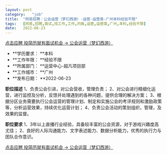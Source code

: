 ```yaml
---
layout:	post
category:	"job"
title:	"网易招聘：公会运营（梦幻西游）-运营-运营类-广州本科经验不限"
tags:	[网易,招聘,面试,找工作,工作,内推,运营,运营类,广州,本科,经验不限]
date:	2022-06-23
---
```


[点击应聘 投简历就有面试机会 -> 公会运营（梦幻西游）](http://mobile.bole.netease.com/bole/boleDetail?id=17021&employeeId=346f03c3cda5f04c&key=all)



- **学历要求： **本科
- **工作年限： **经验不限
- **所属部门： **运营中心-超凡项目部
- **工作城市： **广州
- **发布日期： **2022-06-23



**职位描述**
1、负责公会引进，对公会营收，管理负责；
2、对公会进行精细化运营，进行监控及分析，反馈并处理遇到的各种问题，提供合理的解决方案；
3、根据分区业务需要执行公会运营的管理计划、制定和实施公会的考评规则和激励政策等，分析运营效果，持续优化运营计划；
4、负责公会活动的策划组织，管理，及效果的监督。



**职位要求**
1、3年以上直播行业经验，具备较丰富的公会资源，对于游戏兴趣度高尤佳；
2、良好的人际沟通能力、文字表述能力、数据分析能力，优秀的执行力与团队合作意识。



[点击应聘 投简历就有面试机会 -> 公会运营（梦幻西游）](http://mobile.bole.netease.com/bole/boleDetail?id=17021&employeeId=346f03c3cda5f04c&key=all)